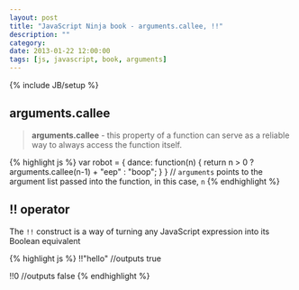 ```yaml
---
layout: post
title: "JavaScript Ninja book - arguments.callee, !!"
description: ""
category: 
date: 2013-01-22 12:00:00
tags: [js, javascript, book, arguments]
---
```

{% include JB/setup %}

## arguments.callee

> **arguments.callee** - this property of a function can serve as a reliable way to always access the function itself.

{% highlight js %}
var robot = { 
  dance: function(n) { 
    return n > 0 ? arguments.callee(n-1) + "eep" : "boop";
  }
}
// `arguments` points to the argument list passed into the function, in this case, `n`
{% endhighlight %}

## !! operator

The `!!` construct is a way of turning any JavaScript expression into its Boolean equivalent

{% highlight js %}
!!"hello" //outputs true

!!0 //outputs false
{% endhighlight %}
